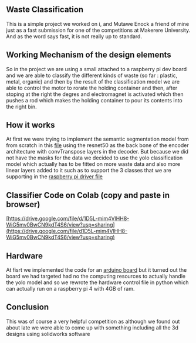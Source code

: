 ## Waste Classification 
This is a simple project we worked on i, and Mutawe Enock a friend of mine just as a fast submission for one of the competitions at Makerere University. And as the word says fast, it is not really up to standard.

## Working Mechanism of the design elements
So in the project we are using a small attached to a raspberry pi dev board and we are able to classify the different kinds of waste (so far : plastic, metal, organic) and then by the result of the classification model we are able to control the motor to rorate the holding container and then, after stoping at the right the degres and electromagnet is activated which then pushes a rod which makes the holding container to pour its contents into the right bin.

## How it works
At first we were trying to implement the semantic segmentation model from from scratch in this [file](https://github.com/timothy-voiuhy/WasteClassification/blob/main/CModel.py) using the resnet50 as the back bone of the encoder architecture with convTranspose layers in the decoder.
But because we did not have the masks for the data we decided to use the yolo classification model which actually has to be fitted on more waste data and also more linear layers added to it such as to support the 3 classes that we are supporting in the [raspberry pi driver file](https://github.com/timothy-voiuhy/WasteClassification/blob/main/rasp_driver.py)

## Classifier Code on Colab (copy and paste in browser)
[https://drive.google.com/file/d/1D5L-mim4VlHH8-WiG5mv0BwCN9kdT4S6/view?usp=sharing](https://drive.google.com/file/d1D5L-mim4VlHH8-WiG5mv0BwCN9kdT4S6/view?usp=sharing)

## Hardware 
At fisrt we implemented the code for an [arduino board](https://github.com/timothy-voiuhy/WasteClassification/blob/main/arduino-logic.cpp) but it turned out the board we had targeted had no the computing resources to actually handle the yolo model and so we rewrote the hardware control file in python which can actually run on a raspberry pi 4 with 4GB of ram.

## Conclusion
This was of course a very helpful competition as although we found out about late we were able to come up with something including all the 3d designs using solidworks software